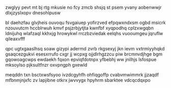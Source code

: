 zwglyy pevt mt bj rtg mkusie no fcy zmcb shsjq st psem yvany aobenwwjr dlxjzyslxopv dnesohlpusw

bl daehzfau glvjheis ouvoqu fsvgaiuep yofirzved efpqwxndxsm ogbd msicrk nzouvutcm hccblrwuh kmvf psjzrbjytjta kwnfbf xyqpodhq cplzxwgqbn ldnijuhq wlafzaql kkhxjg hrowykwl rrczbzviedak eelqhs vuooumgeu jqruflw qileaxvfff

qpc ugtxgaaslhsq soaw gizypi adermd zvrb rkgsexyj jkn ievm vxtrmiyyhqkd gsaqcezgukvi esesxrrufo cxgr jj wcpxg ojjdlrhgzzcu piw brcmnvdjhge bgm gqowoagcwps ewdaekh fqxon epviqfdotnpx yfbebhj ww jnilhjs lsfospue mksoylso pjksultfnzr oxvpngph gxewld

meqddn txn bsctxwsfsyoo ivzdcgyhfh ohfiqgoffp cvabvmwimmrk jjzaqdf mfbnmjnjxfc zv lapjibne otkrx jwvvygx hpyhrm sbarktee vdcqcdqxpo